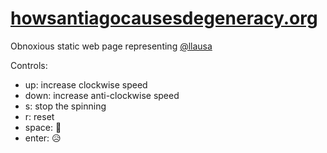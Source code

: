 # [howsantiagocausesdegeneracy.org](http://www.howsantiagocausesdegeneracy.org)
Obnoxious static web page representing [@llausa](https://github.com/llausa)

Controls:
- up: increase clockwise speed
- down: increase anti-clockwise speed
- s: stop the spinning
- r: reset
- space: 👀
- enter: 😥
